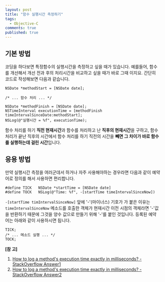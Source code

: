 ```yaml
---
layout: post
title: "함수 실행시간 측정하기"
tags: 
  - Objective-C
comments: true
published: true
---
```


## 기본 방법

코딩을 하다보면 특정함수의 실행시간을 측정하고 싶을 때가 있습니다. 예를들어, 함수를 개선해서 개선 전과 후의 처리시간을 비교하고 싶을 때가 바로 그때 이지요. 간단히 코드로 작성해보면 다음과 같습니다. 

```
NSDate *methodStart = [NSDate date];

/* ... 함수 처리 ... */

NSDate *methodFinish = [NSDate date];
NSTimeInterval executionTime = [methodFinish timeIntervalSinceDate:methodStart];
NSLog(@"실행시간 = %f", executionTime);
```

함수 처리를 하기 **직전 현재시간**과 함수를 처리하고 난 **직후의 현재시간**을 구하고, 함수 처리가 끝난 직후의 시간에서 함수 처리를 하기 직전의 시간을 **빼면 그 차이가 바로 함수를 실행하는데 걸린 시간**입니다. 

## 응용 방법

만약 실행시간 측정을 여러군데서 하거나 자주 사용해야하는 경우라면 다음과 같이 예약어로 정의를 해서 사용하면 편리합니다. 

```
#define TICK   NSDate *startTime = [NSDate date]
#define TOCK   NSLog(@"Time: %f", -[startTime timeIntervalSinceNow])
```

`-[startTime timIntervalSinceNow]` 앞에 '-'(마이너스) 기호가 가 붙은 이유는 `timeIntervalSinceNow` 메소드를 호출한 객체가 현재시간 이전 시점의 객체라면 '-'값을 반환하기 때문에 그것을 양수 값으로 만들기 위해 '-'를 붙인 것입니다. 등록된 예약어는 아래와 같이 사용하시면 됩니다. 

```
TICK;
/* ... 메소드 실행 ... */
TOCK;
```

**[참 고]**

1. [How to log a method's execution time exactly in milliseconds? - StackOverflow Answer1](http://stackoverflow.com/a/2129884/424937)
2. [How to log a method's execution time exactly in milliseconds? - StackOverflow Answer2](http://stackoverflow.com/a/15740476/424937)